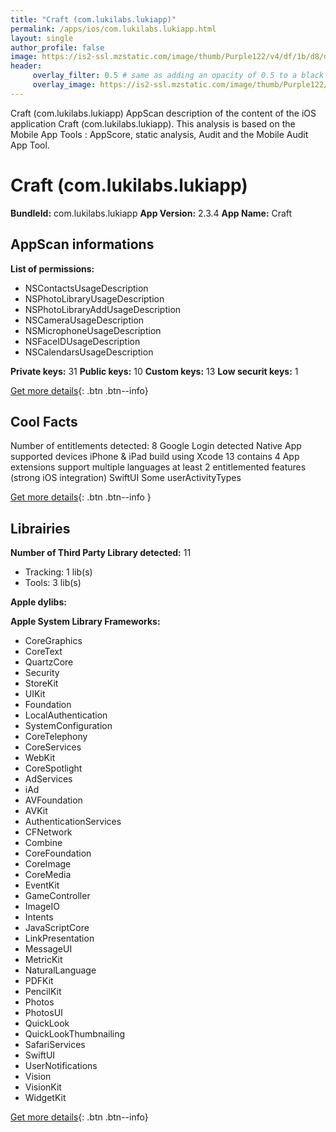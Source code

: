 ```yaml
---
title: "Craft (com.lukilabs.lukiapp)"
permalink: /apps/ios/com.lukilabs.lukiapp.html
layout: single
author_profile: false
image: https://is2-ssl.mzstatic.com/image/thumb/Purple122/v4/df/1b/d8/df1bd8a3-7534-5dae-2303-6275974cc636/AppIcon-0-1x_U007emarketing-0-0-0-7-0-0-P3-85-220.png/512x512bb.jpg
header: 
     overlay_filter: 0.5 # same as adding an opacity of 0.5 to a black background
     overlay_image: https://is2-ssl.mzstatic.com/image/thumb/Purple122/v4/df/1b/d8/df1bd8a3-7534-5dae-2303-6275974cc636/AppIcon-0-1x_U007emarketing-0-0-0-7-0-0-P3-85-220.png/512x512bb.jpg
---
```

Craft (com.lukilabs.lukiapp) AppScan description of the content of the iOS application Craft (com.lukilabs.lukiapp). This analysis is based on the Mobile App Tools : AppScore, static analysis, Audit and the Mobile Audit App Tool.

# Craft (com.lukilabs.lukiapp)

**BundleId:** com.lukilabs.lukiapp
**App Version:** 2.3.4
**App Name:** Craft


## AppScan informations 

**List of permissions:** 
- NSContactsUsageDescription
- NSPhotoLibraryUsageDescription
- NSPhotoLibraryAddUsageDescription
- NSCameraUsageDescription
- NSMicrophoneUsageDescription
- NSFaceIDUsageDescription
- NSCalendarsUsageDescription
  
  
**Private keys:** 31
**Public keys:** 10
**Custom keys:** 13
**Low securit keys:** 1
  
[Get more details](/pricing.html){: .btn .btn--info}

## Cool Facts

Number of entitlements detected: 8
Google Login detected
Native App
supported devices iPhone & iPad
build using Xcode 13
contains 4 App extensions
support multiple languages
at least 2 entitlemented features (strong iOS integration)
SwiftUI
Some userActivityTypes
  
[Get more details](/pricing.html){: .btn .btn--info }

## Librairies 
**Number of Third Party Library detected:** 11
- Tracking: 1 lib(s)
- Tools: 3 lib(s)


**Apple dylibs:**


**Apple System Library Frameworks:**
- CoreGraphics
- CoreText
- QuartzCore
- Security
- StoreKit
- UIKit
- Foundation
- LocalAuthentication
- SystemConfiguration
- CoreTelephony
- CoreServices
- WebKit
- CoreSpotlight
- AdServices
- iAd
- AVFoundation
- AVKit
- AuthenticationServices
- CFNetwork
- Combine
- CoreFoundation
- CoreImage
- CoreMedia
- EventKit
- GameController
- ImageIO
- Intents
- JavaScriptCore
- LinkPresentation
- MessageUI
- MetricKit
- NaturalLanguage
- PDFKit
- PencilKit
- Photos
- PhotosUI
- QuickLook
- QuickLookThumbnailing
- SafariServices
- SwiftUI
- UserNotifications
- Vision
- VisionKit
- WidgetKit


  
[Get more details](/pricing.html){: .btn .btn--info}

